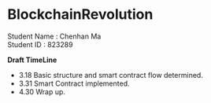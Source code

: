 # BlockchainRevolution

  Student Name : Chenhan Ma <br />
  Student ID   : 823289  <br />

  
    
      


**Draft TimeLine**
 - 3.18 Basic structure and smart contract flow determined.  
 - 3.31 Smart Contract implemented.
 - 4.30 Wrap up.
